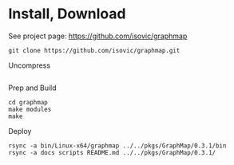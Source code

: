 # Install, Download
See project page: https://github.com/isovic/graphmap
```
git clone https://github.com/isovic/graphmap.git  
```

Uncompress
```
```
Prep and Build
```
cd graphmap
make modules
make
```

Deploy
```
rsync -a bin/Linux-x64/graphmap ../../pkgs/GraphMap/0.3.1/bin
rsync -a docs scripts README.md ../../pkgs/GraphMap/0.3.1/
```
